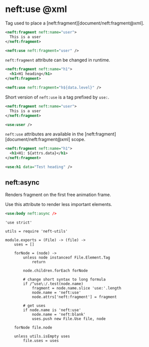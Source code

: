 neft:use @xml
=============

Tag used to place a [neft:fragment][document/neft:fragment@xml].

```xml
<neft:fragment neft:name="user">
  This is a user
</neft:fragment>

<neft:use neft:fragment="user" />
```

`neft:fragment` attribute can be changed in runtime.

```xml
<neft:fragment neft:name="h1">
  <h1>H1 heading</h1>
</neft:fragment>

<neft:use neft:fragment="h${data.level}" />
```

Short version of `neft:use` is a tag prefixed by `use:`.

```xml
<neft:fragment neft:name="user">
  This is a user
</neft:fragment>

<use:user />
```

`neft:use` attributes are available in the [neft:fragment][document/neft:fragment@xml] scope.

```xml
<neft:fragment neft:name="h1">
  <h1>H1: ${attrs.data}</h1>
</neft:fragment>

<use:h1 data="Test heading" />
```

## neft:async

Renders fragment on the first free animation frame.

Use this attribute to render less important elements.

```xml
<use:body neft:async />
```

	'use strict'

	utils = require 'neft-utils'

	module.exports = (File) -> (file) ->
		uses = []

		forNode = (node) ->
			unless node instanceof File.Element.Tag
				return

			node.children.forEach forNode

			# change short syntax to long formula
			if /^use\:/.test(node.name)
				fragment = node.name.slice 'use:'.length
				node.name = 'neft:use'
				node.attrs['neft:fragment'] = fragment

			# get uses
			if node.name is 'neft:use'
				node.name = 'neft:blank'
				uses.push new File.Use file, node

		forNode file.node

		unless utils.isEmpty uses
			file.uses = uses
